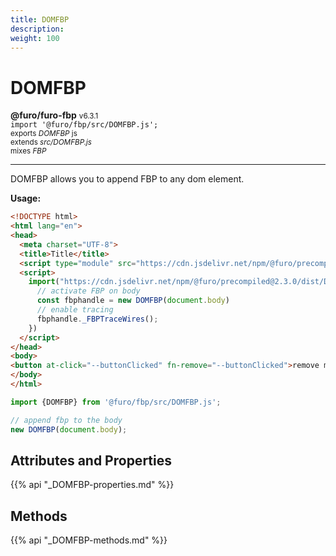 ```yaml
---
title: DOMFBP
description: 
weight: 100
---
```


# DOMFBP

**@furo/furo-fbp** <small>v6.3.1</small>
<br>`import '@furo/fbp/src/DOMFBP.js';`<small>
<br>exports *DOMFBP* js
<br>extends *src/DOMFBP.js*
<br> mixes *FBP*</small>


****

DOMFBP allows you to append FBP to any dom element.

**Usage:**

```html
<!DOCTYPE html>
<html lang="en">
<head>
  <meta charset="UTF-8">
  <title>Title</title>
  <script type="module" src="https://cdn.jsdelivr.net/npm/@furo/precompiled@2.3.0/dist/furo-fbp.js"></script>
  <script>
    import("https://cdn.jsdelivr.net/npm/@furo/precompiled@2.3.0/dist/DOMFBP.js").then(() => {
      // activate FBP on body
      const fbphandle = new DOMFBP(document.body)
      // enable tracing
      fbphandle._FBPTraceWires();
    })
  </script>
</head>
<body>
<button at-click="--buttonClicked" fn-remove="--buttonClicked">remove me</button>
</body>
</html>
```

```js
import {DOMFBP} from '@furo/fbp/src/DOMFBP.js';

// append fbp to the body
new DOMFBP(document.body);


```

## Attributes and Properties
{{% api "_DOMFBP-properties.md" %}}






















## Methods
{{% api "_DOMFBP-methods.md" %}}


















